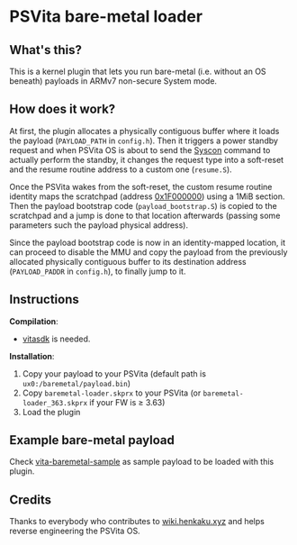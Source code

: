 # PSVita bare-metal loader

## What's this?

This is a kernel plugin that lets you run bare-metal (i.e. without an OS beneath) payloads in ARMv7 non-secure System mode.

## How does it work?

At first, the plugin allocates a physically contiguous buffer where it loads the payload (`PAYLOAD_PATH` in `config.h`).
Then it triggers a power standby request and when PSVita OS is about to send the [Syscon](https://wiki.henkaku.xyz/vita/Syscon)
command to actually perform the standby, it changes the request type into a soft-reset and the resume routine address to a custom one (`resume.S`).

Once the PSVita wakes from the soft-reset, the custom resume routine identity maps the scratchpad (address [0x1F000000](https://wiki.henkaku.xyz/vita/Physical_Memory)) using a 1MiB section.
Then the payload bootstrap code (`payload_bootstrap.S`) is copied to the scratchpad and a jump is done to that location afterwards (passing some parameters such the payload physical address).

Since the payload bootstrap code is now in an identity-mapped location, it can proceed to disable the MMU and copy the payload from the previously allocated physically contiguous buffer to its destination address
(`PAYLOAD_PADDR` in `config.h`), to finally jump to it.

## Instructions

**Compilation**:

* [vitasdk](https://vitasdk.org/) is needed.

**Installation**:

1. Copy your payload to your PSVita (default path is `ux0:/baremetal/payload.bin`)
2. Copy `baremetal-loader.skprx` to your PSVita (or `baremetal-loader_363.skprx` if your FW is ≥ 3.63)
3. Load the plugin

## Example bare-metal payload

Check [vita-baremetal-sample](https://github.com/xerpi/vita-baremetal-sample) as sample payload to be loaded with this plugin.

## Credits

Thanks to everybody who contributes to [wiki.henkaku.xyz](https://wiki.henkaku.xyz/) and helps reverse engineering the PSVita OS.
